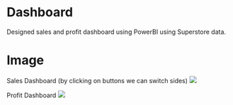 
# Dashboard
Designed sales and profit dashboard using PowerBI using Superstore data.

# Image
Sales Dashboard (by clicking on buttons we can switch sides)
<img src= "https://user-images.githubusercontent.com/95271399/156519212-50037637-4941-4cc2-8af6-7da81dd4e162.PNG">

Profit Dashboard
<img src= "https://user-images.githubusercontent.com/95271399/181808212-d5602d89-2fe1-40cf-b5d0-3a7c1e477033.JPG">





